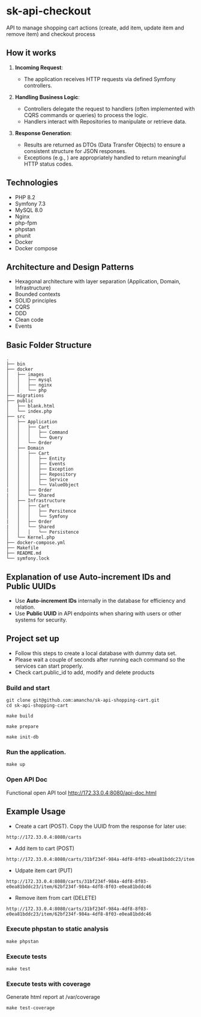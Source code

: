 # sk-api-checkout
API to manage shopping cart actions (create, add item, update item and remove item) and checkout process

## How it works
1. **Incoming Request**:
    - The application receives HTTP requests via defined Symfony controllers.

2. **Handling Business Logic**:
    - Controllers delegate the request to handlers (often implemented with CQRS commands or queries) to process the logic.
    - Handlers interact with Repositories to manipulate or retrieve data.

3. **Response Generation**:
    - Results are returned as DTOs (Data Transfer Objects) to ensure a consistent structure for JSON responses.
    - Exceptions (e.g., ) are appropriately handled to return meaningful HTTP status codes.


## Technologies
- PHP 8.2
- Symfony 7.3
- MySQL 8.0
- Nginx
- php-fpm
- phpstan
- phunit
- Docker
- Docker compose

## Architecture and Design Patterns

- Hexagonal architecture with layer separation (Application, Domain, Infrastructure)
- Bounded contexts
- SOLID principles
- CQRS
- DDD
- Clean code
- Events

## Basic Folder Structure
```
.
├── bin
├── docker
│   ├── images
│   │   ├── mysql
│   │   ├── nginx
│   │   └── php
├── migrations
├── public
│   ├── blank.html
│   └── index.php
├── src
│   ├── Application
│   │   ├── Cart
│   │   │   ├── Command
│   │   │   └── Query
│   │   └── Order
│   ├── Domain
│   │   ├── Cart
│   │   │   ├── Entity
│   │   │   ├── Events
│   │   │   ├── Exception
│   │   │   ├── Repository
│   │   │   ├── Service
│   │   │   └── ValueObject
|   │   ├── Order
|   │   └── Shared
│   ├── Infrastructure
│   │   ├── Cart
│   │   │   ├── Persitence
│   │   │   └── Symfony
|   │   ├── Order
|   │   └── Shared
│   │   │   └── Persistence
│   └── Kernel.php
├── docker-compose.yml
├── Makefile
├── README.md
└── symfony.lock
```

## Explanation of use Auto-increment IDs and Public UUIDs
- Use **Auto-increment IDs** internally in the database for efficiency and relation.
- Use **Public UUID** in API endpoints when sharing with users or other systems for security.


## Project set up

- Follow this steps to create a local database with dummy data set.
- Please wait a couple of seconds after running each command so the services can start properly.
- Check cart.public_id to add, modify and delete products

### Build and start
```
git clone git@github.com:amancho/sk-api-shopping-cart.git
cd sk-api-shopping-cart
```
```
make build
```
```
make prepare
```
```
make init-db
```

### Run the application.

```
make up
```

### Open API Doc
Functional open API tool
http://172.33.0.4:8080/api-doc.html

## Example Usage
- Create a cart (POST). Copy the UUID from the response for later use:
```
http://172.33.0.4:8080/carts
```
- Add item to cart (POST)
```
http://172.33.0.4:8080/carts/31bf234f-984a-4df8-8f03-e0ea81bddc23/item
```
- Udpate item cart (PUT)
```
http://172.33.0.4:8080/carts/31bf234f-984a-4df8-8f03-e0ea81bddc23/item/62bf234f-984a-4df8-8f03-e0ea81bddc46
```
- Remove item from cart (DELETE)
```
http://172.33.0.4:8080/carts/31bf234f-984a-4df8-8f03-e0ea81bddc23/item/62bf234f-984a-4df8-8f03-e0ea81bddc46
```

### Execute phpstan to static analysis

```
make phpstan
```

### Execute tests

```
make test
```

### Execute tests with coverage

Generate html report at /var/coverage

```
make test-coverage
```
